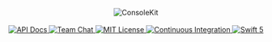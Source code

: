 <p align="center">
    <img src="https://user-images.githubusercontent.com/1342803/58571855-8f7a0a80-8208-11e9-9eb8-86ba9a5209ff.png" alt="ConsoleKit">
    <br>
    <br>
    <a href="https://api.vapor.codes/console/master/ConsoleKit/index.html">
        <img src="http://img.shields.io/badge/api-docs-2196f3.svg" alt="API Docs">
    </a>
    <a href="http://vapor.team">
        <img src="https://img.shields.io/discord/431917998102675485.svg" alt="Team Chat">
    </a>
    <a href="LICENSE">
        <img src="http://img.shields.io/badge/license-MIT-brightgreen.svg" alt="MIT License">
    </a>
    <a href="https://circleci.com/gh/vapor/console">
        <img src="https://circleci.com/gh/vapor/console-kit.svg?style=shield" alt="Continuous Integration">
    </a>
    <a href="https://swift.org">
        <img src="http://img.shields.io/badge/swift-5.0-brightgreen.svg" alt="Swift 5">
    </a>
</p>
